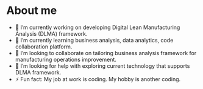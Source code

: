 # About me

- 🔭 I’m currently working on developing Digital Lean Manufacturing Analysis (DLMA) framework.
- 🌱 I’m currently learning business analysis, data analytics, code collaboration platform.
- 👯 I’m looking to collaborate on tailoring business analysis framework for manufacturing operations improvement.
- 🤔 I’m looking for help with exploring current technology that supports DLMA framework.
- ⚡ Fun fact: My job at work is coding. My hobby is another coding.

